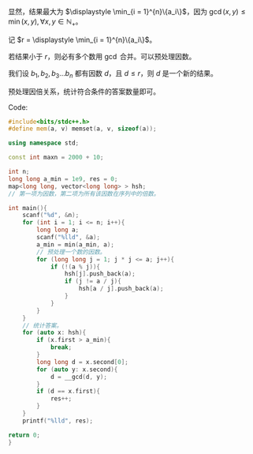 显然，结果最大为 $\displaystyle \min_{i = 1}^{n}\{a_i\}$，因为 $\gcd(x, y) \leq \min(x, y), \forall x, y \in \mathbb{N}_+$。

记 $r = \displaystyle \min_{i = 1}^{n}\{a_i\}$。

若结果小于 $r$，则必有多个数用 $\gcd$ 合并。可以预处理因数。

我们设 $b_1, b_2, b_3 \ldots b_n$ 都有因数 $d$，且 $d \leq r$，则 $d$ 是一个新的结果。

预处理因倍关系，统计符合条件的答案数量即可。

Code: 

```cpp
#include<bits/stdc++.h>
#define mem(a, v) memset(a, v, sizeof(a));

using namespace std;

const int maxn = 2000 + 10;

int n;
long long a_min = 1e9, res = 0;
map<long long, vector<long long> > hsh;
// 第一项为因数，第二项为所有该因数在序列中的倍数。

int main(){
	scanf("%d", &n);
	for (int i = 1; i <= n; i++){
		long long a;
		scanf("%lld", &a);
		a_min = min(a_min, a);
		// 预处理一个数的因数。
		for (long long j = 1; j * j <= a; j++){
			if (!(a % j)){
				hsh[j].push_back(a);
				if (j != a / j){
					hsh[a / j].push_back(a);
				}
			}
		}
	}
	// 统计答案。
	for (auto x: hsh){
		if (x.first > a_min){
			break;
		}
		long long d = x.second[0];
		for (auto y: x.second){
			d = __gcd(d, y);
		}
		if (d == x.first){
			res++;
		}
	}
	printf("%lld", res);

return 0;
}
```
